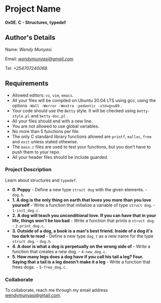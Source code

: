 # Project Name
**0x0E. C - Structures, typedef**

## Author's Details
Name: *Wendy Munyasi.*

Email: *wendymunyasi@gmail.com*

Tel: *+254707240068.*

##  Requirements
*   Allowed editors: `vi`, `vim`, `emacs`.
*   All your files will be compiled on Ubuntu 20.04 LTS using gcc, using the options `-Wall -Werror -Wextra -pedantic -std=gnu89` .
*   Your code should use the `Betty` style. It will be checked using `betty-style.pl` and `betty-doc.pl` .
*   All your files should end with a new line.
*   You are not allowed to use global variables.
*   No more than 5 functions per file.
*   The only C standard library functions allowed are `printf`, `malloc`, `free` and `exit` unless stated othewise.
*   The `main.c` files are used to test your functions, but you don’t have to push them to your repo.
*   All your header files should be include guarded.


### Project Description
Learn about structures and `typedef`.

* **0. Poppy** - Define a new type `struct dog` with the given elements. - `dog.h`.
* **1. A dog is the only thing on earth that loves you more than you love yourself** - Write a function that initialize a variable of type `struct dog`. - `1-init_dog.c`.
* **2. A dog will teach you unconditional love. If you can have that in your life, things won't be too bad** - Write a function that prints a `struct dog`. - `2-print_dog.c`.
* **3. Outside of a dog, a book is a man's best friend. Inside of a dog it's too dark to read** - Define a new type `dog_t` as a new name for the type `struct dog`. - `dog.h`.
* **4. A door is what a dog is perpetually on the wrong side of** - Write a function that creates a new dog. - `4-new_dog.c`.
* **5. How many legs does a dog have if you call his tail a leg? Four. Saying that a tail is a leg doesn't make it a leg** - Write a function that frees dogs. - `5-free_dog.c`.

### Collaborate

To collaborate, reach me through my email address wendymunyasi@gmail.com.